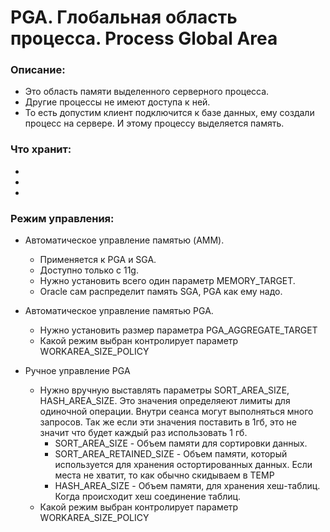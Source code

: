 # PGA. Глобальная область процесса. Process Global Area


### Описание: 
  - Это область памяти выделенного серверного процесса.
  - Другие процессы не имеют доступа к ней.
  - То есть допустим клиент подключится к базе данных, ему создали процесс на сервере. И этому процессу выделяется память.

### Что хранит: 
  -
  - 
  -   
  
  

### Режим управления: 
  - Автоматическое управление памятью (AMM).
    - Применяется к PGA и SGA.
	- Доступно только с 11g.
	- Нужно установить всего один параметр MEMORY_TARGET.
	- Oracle сам распределит память SGA, PGA как ему надо.
  
  - Автоматическое управление памятью PGA.
    - Нужно установить размер параметра PGA_AGGREGATE_TARGET
	- Какой режим выбран контролирует параметр WORKAREA_SIZE_POLICY
  
  - Ручное управление PGA
    - Нужно вручную выставлять параметры SORT_AREA_SIZE, HASH_AREA_SIZE. Это значения определяеют лимиты для одиночной операции. Внутри сеанса могут выполняться много запросов. Так же если эти значения поставить в 1гб, это не значит что будет каждый раз использовать 1 гб. 
		- SORT_AREA_SIZE - Объем памяти для сортировки данных.
		- SORT_AREA_RETAINED_SIZE - Объем памяти, который используется для хранения остортированных данных. Если места не хватит, то как обычно скидываем в TEMP
		- HASH_AREA_SIZE - Объем памяти, для хранения хеш-таблиц. Когда происходит хеш соединение таблиц.
	- Какой режим выбран контролирует параметр WORKAREA_SIZE_POLICY
